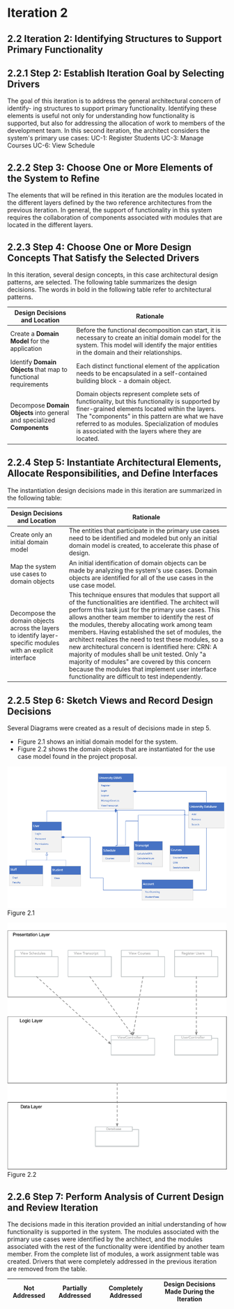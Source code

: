 # Iteration 2

## 2.2 Iteration 2: Identifying Structures to Support Primary Functionality

## 2.2.1 Step 2: Establish Iteration Goal by Selecting Drivers

The goal of this iteration is to address the general architectural concern of identify-
ing structures to support primary functionality. Identifying these elements is useful 
not only for understanding how functionality is supported, but also for addressing 
the allocation of work to members of the development team. In this second iteration, the  architect considers the system's primary use cases:
UC-1: Register Students
UC-3: Manage Courses
UC-6: View Schedule


## 2.2.2 Step 3: Choose One or More Elements of the System to Refine

The elements that will be refined in this iteration are the modules located in the different layers defined by the two reference architectures from the previous iteration. In general, the support of functionality in this system requires the collaboration of components associated with modules that are located in the different layers. 

## 2.2.3  Step 4: Choose One or More Design Concepts That Satisfy the Selected Drivers

In this iteration, several design concepts, in this case architectural design patterns, are selected.  The following table summarizes the design decisions. The words in bold in the following table  refer to architectural patterns.


| Design Decisions and Location | Rationale |
| -- | ---------- |
| Create a **Domain Model** for the application | Before the functional decomposition can start, it is necessary to create an initial domain model for the system. This model will identify the major entities in the domain and their relationships. |
| Identify **Domain Objects** that map to functional requirements | Each distinct functional element of the application needs to be encapsulated in a self-contained building block - a domain object. |
| Decompose **Domain Objects** into general and specialized **Components** | Domain objects represent complete sets of functionality, but this functionality is supported by finer-grained elements located within the layers. The "components" in this pattern are what we have referred to as modules. Specialization of modules is associated with the layers where they are located. |


## 2.2.4 Step 5: Instantiate Architectural Elements, Allocate Responsibilities, and Define Interfaces

The instantiation design decisions made in this iteration are summarized in the following table:

| Design Decisions and Location | Rationale |
| -- | ---------- |
| Create only an initial domain model | The entities that participate in the primary use cases need to be identified and modeled but only an initial domain model is created, to accelerate this phase of design. |
| Map the system use cases to domain objects | An initial identification of domain objects can  be made by analyzing the system's use cases. Domain objects are identified for all of the use cases in the use case model. |
| Decompose the domain objects across the layers to identify layer-specific modules with an explicit interface | This technique ensures that modules that support all of the functionalities are identified. The architect will perform this task just for the primary use cases. This allows another team  member to identify the rest of the modules, thereby allocating work among team members. Having established the set of modules, the architect realizes the need to test these modules, so a new architectural concern is identified here: CRN: A majority of modules shall be unit tested. Only "a majority of modules" are covered by this concern because the modules that implement user interface functionality are difficult to test independently.


## 2.2.5 Step 6: Sketch Views and Record Design Decisions

Several Diagrams were created as a result of decisions made in step 5.
- Figure 2.1 shows an initial domain model for the system.
- Figure 2.2 shows the domain objects that are instantiated for the use case model found in the project proposal.

![Figure 2.1](images/iteration_2/step6a.png)
Figure 2.1

![Figure 2.2](images/iteration_2/step6b.png)
Figure 2.2


## 2.2.6 Step 7: Perform Analysis of Current Design and Review Iteration

The decisions made in this iteration provided an initial understanding of how functionality is supported in the system. The modules associated with the primary use cases were identified by the architect, and the modules associated with the rest of the functionality were identified by  another team member. From the complete list of modules, a work assignment table was created.
Drivers that were completely addressed in the previous iteration are removed from the table.

| Not Addressed | Partially Addressed | Completely Addressed | Design Decisions Made During the Iteration | 
| ------------- | ------------------- | -------------------- | ------------------------------------------ |
